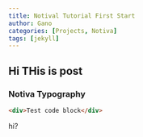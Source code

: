 ```yaml
---
title: Notival Tutorial First Start
author: Gano
categories: [Projects, Notiva]
tags: [jekyll]
---
```


## Hi THis is post

### Notiva Typography

```html
<div>Test code block</div>
```

hi?
